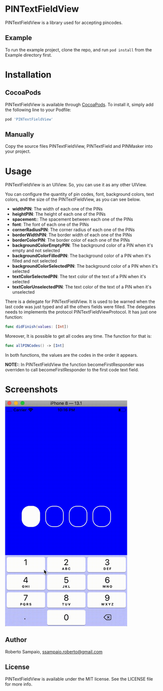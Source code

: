 # PINTextFieldView

PINTextFieldView is a library used for accepting pincodes.

## Example

To run the example project, clone the repo, and run `pod install` from the Example directory first.

# Installation

## CocoaPods

PINTextFieldView is available through [CocoaPods](https://cocoapods.org). To install
it, simply add the following line to your Podfile:

```ruby
pod 'PINTextFieldView'
```

## Manually
Copy the source files PINTextFieldView, PINTextField and PINMasker into your project.

# Usage
PINTextFieldView is an UIView. So, you can use it as any other UIView.

You can configure the quantity of pin codes, font, background colors, text colors, and the size of the PINTextFieldView, as you can see below.


* **widthPIN**: The width of each one of the PINs
* **heightPIN**: The height of each one of the PINs
* **spacement:**: The spacement between each one of the PINs
* **font**: The font of each one of the PINs
* **cornerRadiusPIN**: The corner radius of each one of the PINs
* **borderWidthPIN**: The border width of each one of the PINs
* **borderColorPIN**: The border color of each one of the PINs
* **backgroundColorEmptyPIN**: The background color of a PIN when it's empty and not selected
* **backgroundColorFilledPIN**: The background color of a PIN when it's filled and not selected
* **backgroundColorSelectedPIN**: The background color of a PIN when it's selected
* **textColorSelectedPIN**: The text color of the text of a PIN when it's selected
* **textColorUnselectedPIN**: The text color of the text of a PIN when it's unselected

There is a delegate for PINTextFieldView. It is used to be warned when the last code was just typed and all the others fields were filled. The delegates needs to implements the protocol PINTextFieldViewProtocol. It has just one function:

```swift
func didFinish(values: [Int])
```

Moreover, It is possible to get all codes any time. The function for that is:

```swift
func allPINCodes() -> [Int]
```

In both functions, the values are the codes in the order it appears.

**NOTE:**: In PINTextFieldView the function becomeFirstResponder was overriden to call becomeFirstResponder to the first code text field.

# Screenshots
<img src="Screenshots/PINCodeViewExample.gif" width="400">

## Author

Roberto Sampaio, ssampaio.roberto@gmail.com

## License

PINTextFieldView is available under the MIT license. See the LICENSE file for more info.
